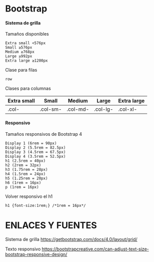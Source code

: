 Bootstrap
========
#### Sistema de grilla
Tamaños disponibles
```
Extra small <576px	
Small ≥576px
Medium ≥768px
Large ≥992px
Extra large ≥1200px
```
Clase para filas
```
row
```
Clases para columnas

| Extra small | Small    | Medium   | Large    | Extra large |  
| ----------- | -------- | -------- | -------- | ----------- |
| .col-       | .col-sm- | .col-md- | .col-lg- | .col-xl-    |

#### Responsivo
Tamaños responsivos de Bootstrap 4
```
Display 1 (6rem = 90px)
Display 2 (5.5rem = 82.5px)
Display 3 (4.5rem = 67.5px)
Display 4 (3.5rem = 52.5px)
h1 (2.5rem = 40px)
h2 (2rem = 32px)
h3 (1.75rem = 28px)
h4 (1.5rem = 24px)
h5 (1.25rem = 20px)
h6 (1rem = 16px)
p (1rem = 16px)
```
Volver responsivo el h1
```
h1 {font-size:1rem;} /*1rem = 16px*/
```

ENLACES Y FUENTES
=================
Sistema de grilla
https://getbootstrap.com/docs/4.0/layout/grid/

Texto responsivo
https://bootstrapcreative.com/can-adjust-text-size-bootstrap-responsive-design/
